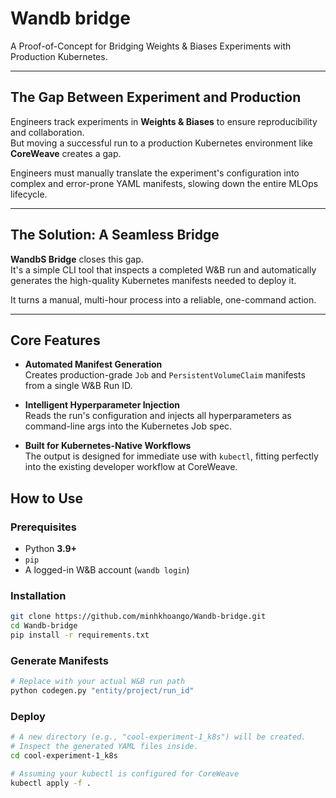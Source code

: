 # Wandb bridge

A Proof-of-Concept for Bridging Weights & Biases Experiments with Production Kubernetes.

---

## The Gap Between Experiment and Production

Engineers track experiments in **Weights & Biases** to ensure reproducibility and collaboration.  
But moving a successful run to a production Kubernetes environment like **CoreWeave** creates a gap.  

Engineers must manually translate the experiment's configuration into complex and error-prone YAML manifests, slowing down the entire MLOps lifecycle.

---

## The Solution: A Seamless Bridge

**WandbS Bridge** closes this gap.  
It's a simple CLI tool that inspects a completed W&B run and automatically generates the high-quality Kubernetes manifests needed to deploy it.

It turns a manual, multi-hour process into a reliable, one-command action.

---

## Core Features

- **Automated Manifest Generation**  
  Creates production-grade `Job` and `PersistentVolumeClaim` manifests from a single W&B Run ID.

- **Intelligent Hyperparameter Injection**  
  Reads the run's configuration and injects all hyperparameters as command-line args into the Kubernetes Job spec.

- **Built for Kubernetes-Native Workflows**  
  The output is designed for immediate use with `kubectl`, fitting perfectly into the existing developer workflow at CoreWeave.

## How to Use

### Prerequisites
- Python **3.9+**
- `pip`
- A logged-in W&B account (`wandb login`)

### Installation
```bash
git clone https://github.com/minhkhoango/Wandb-bridge.git
cd Wandb-bridge
pip install -r requirements.txt
```

### Generate Manifests
```bash
# Replace with your actual W&B run path
python codegen.py "entity/project/run_id"
```

### Deploy
```bash
# A new directory (e.g., "cool-experiment-1_k8s") will be created.
# Inspect the generated YAML files inside.
cd cool-experiment-1_k8s

# Assuming your kubectl is configured for CoreWeave
kubectl apply -f .
```